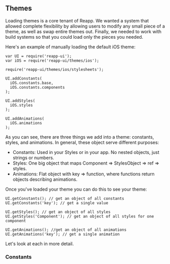 ## Themes

Loading themes is a core tenant of Reapp. We wanted a system that allowed complete
flexibility by allowing users to modify any small piece of a theme, as well as swap
entire themes out. Finally, we needed to work with build systems so that you could
load only the pieces you needed.

Here's an example of manually loading the default iOS theme:

```
var UI = require('reapp-ui');
var iOS = require('reapp-ui/themes/ios');

require('reapp-ui/themes/ios/stylesheets');

UI.addConstants(
  iOS.constants.base,
  iOS.constants.components
);

UI.addStyles(
  iOS.styles
);

UI.addAnimations(
  iOS.animations
);
```

As you can see, there are three things we add into a theme: constants, styles,
and animations. In general, these object serve different purposes:

- Constants: Used in your Styles or in your app. No nested objects, just strings or numbers.
- Styles: One big object that maps Component => StylesObject => ref => styles.
- Animations: Flat object with key => function, where functions return objects describing animations.

Once you've loaded your theme you can do this to see your theme:

```
UI.getConstants(); // get an object of all constants
UI.getConstants('key'); // get a single value

UI.getStyles(); // get an object of all styles
UI.getStyles('Component'); // get an object of all styles for one component

UI.getAnimations(); //get an object of all animations
UI.getAnimations('key'); // get a single animation
```

Let's look at each in more detail.

### Constants
